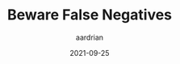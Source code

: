 ---
author: aardrian
date: 2021-09-25
permalink: false
tags:
  - accessibility
target_url: https://adrianroselli.com/2021/09/beware-false-negatives.html
title: Beware False Negatives
---